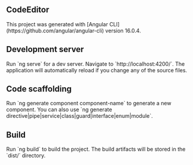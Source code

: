 <h2>
  CodeEditor  
</h2>
<p>
  This project was generated with [Angular CLI](https://github.com/angular/angular-cli) version 16.0.4.
</p>

<h2>
  Development server
</h2> 

<p>Run `ng serve` for a dev server. Navigate to `http://localhost:4200/`. The application will automatically reload if you change any of the source files.</p>

<h2>Code scaffolding</h2>

<p>Run `ng generate component component-name` to generate a new component. You can also use `ng generate directive|pipe|service|class|guard|interface|enum|module`.</p>

<h2>Build</h2>
<p>Run `ng build` to build the project. The build artifacts will be stored in the `dist/` directory.</p>
